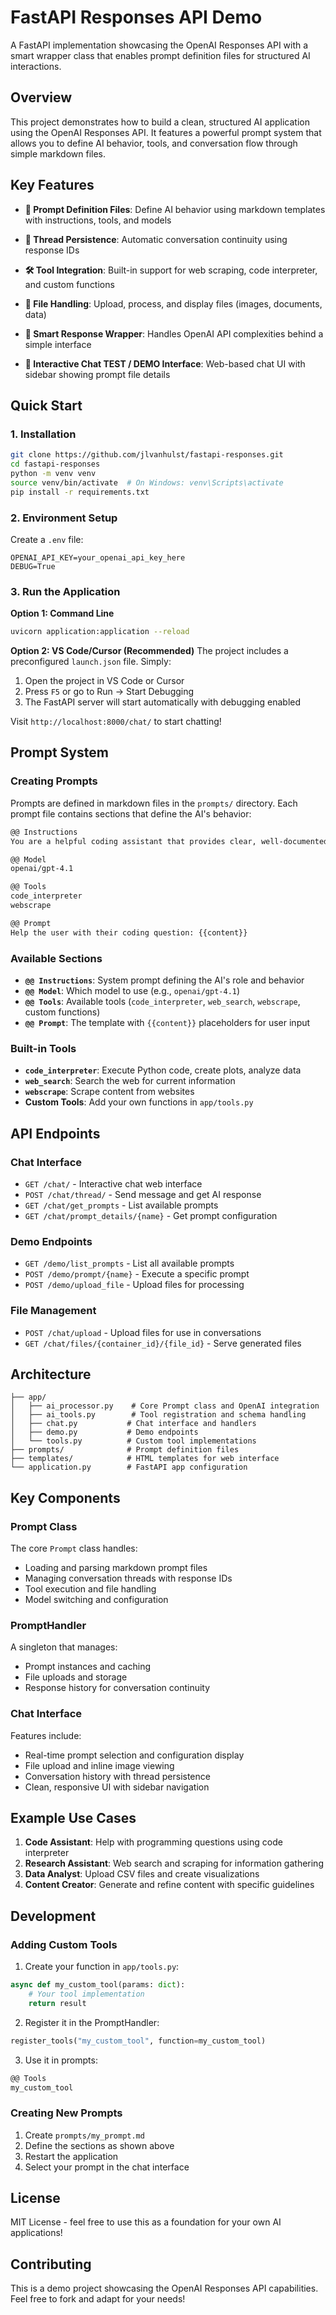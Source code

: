 # FastAPI Responses API Demo

A FastAPI implementation showcasing the OpenAI Responses API with a smart wrapper class that enables prompt definition files for structured AI interactions.

## Overview

This project demonstrates how to build a clean, structured AI application using the OpenAI Responses API. It features a powerful prompt system that allows you to define AI behavior, tools, and conversation flow through simple markdown files.

## Key Features

- **📝 Prompt Definition Files**: Define AI behavior using markdown templates with instructions, tools, and models
- **🔄 Thread Persistence**: Automatic conversation continuity using response IDs
- **🛠️ Tool Integration**: Built-in support for web scraping, code interpreter, and custom functions
- **📁 File Handling**: Upload, process, and display files (images, documents, data)
- **🎯 Smart Response Wrapper**: Handles OpenAI API complexities behind a simple interface

- **💬 Interactive Chat TEST / DEMO Interface**: Web-based chat UI with sidebar showing prompt file details


## Quick Start

### 1. Installation

```bash
git clone https://github.com/jlvanhulst/fastapi-responses.git
cd fastapi-responses
python -m venv venv
source venv/bin/activate  # On Windows: venv\Scripts\activate
pip install -r requirements.txt
```

### 2. Environment Setup

Create a `.env` file:
```env
OPENAI_API_KEY=your_openai_api_key_here
DEBUG=True
```

### 3. Run the Application

**Option 1: Command Line**
```bash
uvicorn application:application --reload
```

**Option 2: VS Code/Cursor (Recommended)**
The project includes a preconfigured `launch.json` file. Simply:
1. Open the project in VS Code or Cursor
2. Press `F5` or go to Run → Start Debugging
3. The FastAPI server will start automatically with debugging enabled

Visit `http://localhost:8000/chat/` to start chatting!

## Prompt System

### Creating Prompts

Prompts are defined in markdown files in the `prompts/` directory. Each prompt file contains sections that define the AI's behavior:

```markdown
@@ Instructions
You are a helpful coding assistant that provides clear, well-documented code examples.

@@ Model
openai/gpt-4.1

@@ Tools
code_interpreter
webscrape

@@ Prompt
Help the user with their coding question: {{content}}
```

### Available Sections

- **`@@ Instructions`**: System prompt defining the AI's role and behavior
- **`@@ Model`**: Which model to use (e.g., `openai/gpt-4.1`)
- **`@@ Tools`**: Available tools (`code_interpreter`, `web_search`, `webscrape`, custom functions)
- **`@@ Prompt`**: The template with `{{content}}` placeholders for user input

### Built-in Tools

- **`code_interpreter`**: Execute Python code, create plots, analyze data
- **`web_search`**: Search the web for current information
- **`webscrape`**: Scrape content from websites
- **Custom Tools**: Add your own functions in `app/tools.py`

## API Endpoints

### Chat Interface
- `GET /chat/` - Interactive chat web interface
- `POST /chat/thread/` - Send message and get AI response
- `GET /chat/get_prompts` - List available prompts
- `GET /chat/prompt_details/{name}` - Get prompt configuration

### Demo Endpoints
- `GET /demo/list_prompts` - List all available prompts
- `POST /demo/prompt/{name}` - Execute a specific prompt
- `POST /demo/upload_file` - Upload files for processing

### File Management
- `POST /chat/upload` - Upload files for use in conversations
- `GET /chat/files/{container_id}/{file_id}` - Serve generated files

## Architecture

```
├── app/
│   ├── ai_processor.py    # Core Prompt class and OpenAI integration
│   ├── ai_tools.py        # Tool registration and schema handling
│   ├── chat.py           # Chat interface and handlers
│   ├── demo.py           # Demo endpoints
│   └── tools.py          # Custom tool implementations
├── prompts/              # Prompt definition files
├── templates/            # HTML templates for web interface
└── application.py        # FastAPI app configuration
```

## Key Components

### Prompt Class
The core `Prompt` class handles:
- Loading and parsing markdown prompt files
- Managing conversation threads with response IDs
- Tool execution and file handling
- Model switching and configuration

### PromptHandler
A singleton that manages:
- Prompt instances and caching
- File uploads and storage
- Response history for conversation continuity

### Chat Interface
Features include:
- Real-time prompt selection and configuration display
- File upload and inline image viewing
- Conversation history with thread persistence
- Clean, responsive UI with sidebar navigation

## Example Use Cases

1. **Code Assistant**: Help with programming questions using code interpreter
2. **Research Assistant**: Web search and scraping for information gathering
3. **Data Analyst**: Upload CSV files and create visualizations
4. **Content Creator**: Generate and refine content with specific guidelines

## Development

### Adding Custom Tools

1. Create your function in `app/tools.py`:
```python
async def my_custom_tool(params: dict):
    # Your tool implementation
    return result
```

2. Register it in the PromptHandler:
```python
register_tools("my_custom_tool", function=my_custom_tool)
```

3. Use it in prompts:
```markdown
@@ Tools
my_custom_tool
```

### Creating New Prompts

1. Create `prompts/my_prompt.md`
2. Define the sections as shown above
3. Restart the application
4. Select your prompt in the chat interface

## License

MIT License - feel free to use this as a foundation for your own AI applications!

## Contributing

This is a demo project showcasing the OpenAI Responses API capabilities. Feel free to fork and adapt for your needs!